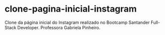 # clone-pagina-inicial-instagram
Clone da página inicial do Instagram realizado no Bootcamp Santander Full-Stack Developer. Professora Gabriela Pinheiro.

